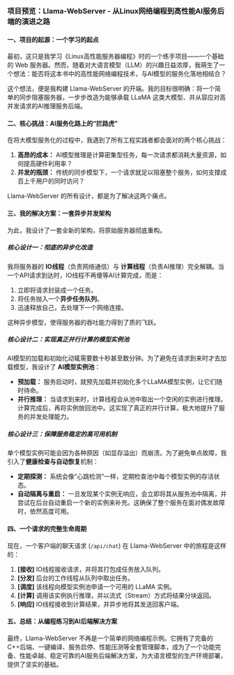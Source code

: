 ### 项目预览：Llama-WebServer - 从Linux网络编程到高性能AI服务后端的演进之路

#### 一、项目的起源：一个学习的起点

最初，这只是我学习《Linux高性能服务器编程》时的一个练手项目——一个基础的 Web 服务器。然而，随着对大语言模型（LLM）的兴趣日益浓厚，我萌生了一个想法：能否将这本书中的高性能网络编程技术，与AI模型的服务化落地相结合？

这个想法，便是我构建 Llama-WebServer 的开端。我的目标很明确：将一个简单的同步阻塞服务器，一步步改造为能够承载 LLaMA 这类大模型、并从容应对高并发请求的AI推理服务后端。

#### 二、核心挑战：AI服务化路上的“拦路虎”

在将大模型服务化的过程中，我遇到了所有工程实践者都会面对的两个核心挑战：

1. **高昂的成本：** AI模型推理是计算密集型任务，每一次请求都消耗大量资源，如何提高硬件利用率？
2. **并发的瓶颈：** 传统的同步模型下，一个请求就足以阻塞整个服务，如何支撑成百上千用户的同时访问？

Llama-WebServer 的所有设计，都是为了解决这两个痛点。

#### 三、我的解决方案：一套异步并发架构

为此，我设计了一套全新的架构，将原始服务器彻底重构。

##### **核心设计一：彻底的异步化改造**

我将服务器的 **IO线程**（负责网络通信）与 **计算线程**（负责AI推理）完全解耦。当一个API请求到达时，IO线程不再傻等AI计算完成，而是：

1. 立即将请求封装成一个任务。
2. 将任务抛入一个**异步任务队列**。
3. 迅速释放自己，去处理下一个网络连接。

这种异步模型，使得服务器的吞吐能力得到了质的飞跃。

##### **核心设计二：实现真正并行计算的模型实例池**

AI模型的加载和初始化动辄需要数十秒甚至数分钟。为了避免在请求到来时才去加载模型，我设计了 **AI模型实例池**：

- **预加载：** 服务启动时，就预先加载并初始化多个LLaMA模型实例，让它们随时待命。
- **并行推理：** 当请求到来时，计算线程会从池中取出一个空闲的实例进行推理。计算完成后，再将实例放回池中。这实现了真正的并行计算，极大地提升了服务的并发处理能力。

##### **核心设计三：保障服务稳定的高可用机制**

单个模型实例可能会因为各种原因（如显存溢出）而崩溃。为了避免单点故障，我引入了**健康检查与自动恢复**机制：

- **定期探测：** 系统会像“心跳检测”一样，定期检查池中每个模型实例的存活状态。
- **自动隔离与重启：** 一旦发现某个实例无响应，会立即将其从服务池中隔离，并尝试在后台自动重启一个新的实例来补充。这确保了整个服务在面对偶发故障时，依然高度可用。

#### 四、一个请求的完整生命周期

现在，一个客户端的聊天请求 (`/api/chat`) 在 Llama-WebServer 中的旅程是这样的：

1. **[接收]** IO线程接收请求，并将其打包成任务放入队列。
2. **[分发]** 后台的工作线程从队列中取出任务。
3. **[调度]** 该线程向模型实例池申请一个可用的 LLaMA 实例。
4. **[计算]** 调用该实例执行推理，并以流式（Stream）方式将结果分块返回。
5. **[响应]** IO线程接收到计算结果，并异步地将其发送回客户端。

#### 五、总结：从编程练习到AI后端解决方案



最终，Llama-WebServer 不再是一个简单的网络编程示例。它拥有了完备的C++后端、一键编译、服务启停、性能压测等全套管理脚本，成为了一个功能完备、性能卓越、稳定可靠的AI服务后端解决方案，为大语言模型的生产环境部署，提供了坚实的基础。
